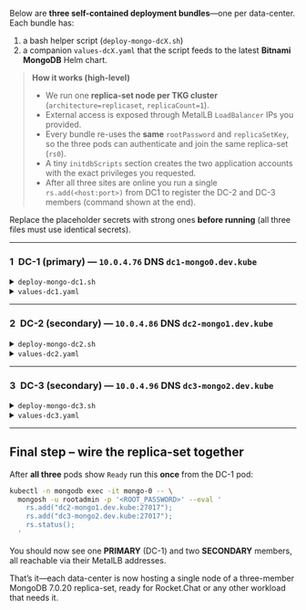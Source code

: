 Below are **three self-contained deployment bundles**—one per data-center.
Each bundle has:

1. a bash helper script (`deploy-mongo-dcX.sh`)
2. a companion `values-dcX.yaml` that the script feeds to the latest **Bitnami MongoDB** Helm chart.

> **How it works (high-level)**
>
> * We run one **replica-set node per TKG cluster** (`architecture=replicaset`, `replicaCount=1`).
> * External access is exposed through MetalLB `LoadBalancer` IPs you provided.
> * Every bundle re-uses the **same** `rootPassword` and `replicaSetKey`, so the three pods can authenticate and join the same replica-set (`rs0`).
> * A tiny `initdbScripts` section creates the two application accounts with the exact privileges you requested.
> * After all three sites are online you run a single `rs.add(<host:port>)` from DC1 to register the DC-2 and DC-3 members (command shown at the end).

Replace the placeholder secrets with strong ones **before running** (all three files must use identical secrets).

---

### 1 DC-1 (primary) — `10.0.4.76`   DNS `dc1-mongo0.dev.kube`

<details>
<summary><code>deploy-mongo-dc1.sh</code></summary>

```bash
#!/usr/bin/env bash
# ------------------------------------------------------------------
# Deploy MongoDB replica-set PRIMARY in DC-1 (TKG cluster)
# ------------------------------------------------------------------
set -euo pipefail

## ------------ EDIT ONCE, copy to the other scripts -------------- ##
NAMESPACE="mongodb"
RELEASE="mongo"
CHART_VERSION="16.7.5"          # latest at time of writing
ROOT_PASSWORD="CHANGEME_ROOT!"  # same in all three DCs
REPL_KEY="CHANGEME_REPL_KEY!"   # 32+ chars, same in all three DCs
RKTADMIN_PASS="CHANGEME_RKTADMIN!"
RKTSVC_PASS="CHANGEME_RKTSVC!"
## --------------------------------------------------------------- ##

kubectl create namespace "${NAMESPACE}" --dry-run=client -o yaml | kubectl apply -f -

helm repo add bitnami https://charts.bitnami.com/bitnami
helm repo update

helm upgrade --install "${RELEASE}" bitnami/mongodb \
  --version "${CHART_VERSION}" \
  --namespace "${NAMESPACE}" \
  -f values-dc1.yaml \
  --set auth.rootPassword="${ROOT_PASSWORD}" \
  --set auth.replicaSetKey="${REPL_KEY}" \
  --set-string auth.customPasswords\[0\]="${RKTADMIN_PASS}" \
  --set-string auth.customPasswords\[1\]="${RKTSVC_PASS}"
```

</details>

<details>
<summary><code>values-dc1.yaml</code></summary>

```yaml
image:
  tag: 7.0.20-debian-12-r0

architecture: replicaset
replicaCount: 1
replicaSetName: rs0

auth:
  enabled: true
  rootUser: rootadmin
  # rootPassword & replicaSetKey are injected from the script
  usernames: ["rktadmin", "rktservice"]
  # customPasswords injected from the script
  databases: ["rocketchat", "rocketchat"]

initdbScripts:
  create_rocketchat_users.js: |
    db = db.getSiblingDB("rocketchat");
    db.createUser({
      user: "rktadmin",
      pwd: process.env.MONGODB_CUSTOM_PASSWORD_0,
      roles: [{ role: "dbOwner", db: "rocketchat" }]
    });
    db.createUser({
      user: "rktservice",
      pwd: process.env.MONGODB_CUSTOM_PASSWORD_1,
      roles: [{ role: "readWrite", db: "rocketchat" }]
    });

externalAccess:
  enabled: true
  service:
    type: LoadBalancer
    port: 27017
    loadBalancerIPs: ["10.0.4.76"]
    annotations:
      metallb.universe.tf/address-pool: default
```

</details>

---

### 2 DC-2 (secondary) — `10.0.4.86`   DNS `dc2-mongo1.dev.kube`

<details>
<summary><code>deploy-mongo-dc2.sh</code></summary>

```bash
#!/usr/bin/env bash
# Deploy MongoDB SECONDARY in DC-2
set -euo pipefail

NAMESPACE="mongodb"
RELEASE="mongo"
CHART_VERSION="16.7.5"

# -----  SAME SECRETS AS DC-1  -----
ROOT_PASSWORD="CHANGEME_ROOT!"
REPL_KEY="CHANGEME_REPL_KEY!"
RKTADMIN_PASS="CHANGEME_RKTADMIN!"
RKTSVC_PASS="CHANGEME_RKTSVC!"
# ----------------------------------

kubectl create namespace "${NAMESPACE}" --dry-run=client -o yaml | kubectl apply -f -

helm repo add bitnami https://charts.bitnami.com/bitnami
helm repo update

helm upgrade --install "${RELEASE}" bitnami/mongodb \
  --version "${CHART_VERSION}" \
  --namespace "${NAMESPACE}" \
  -f values-dc2.yaml \
  --set auth.rootPassword="${ROOT_PASSWORD}" \
  --set auth.replicaSetKey="${REPL_KEY}" \
  --set-string auth.customPasswords\[0\]="${RKTADMIN_PASS}" \
  --set-string auth.customPasswords\[1\]="${RKTSVC_PASS}"
```

</details>

<details>
<summary><code>values-dc2.yaml</code></summary>

```yaml
image:
  tag: 7.0.20-debian-12-r0

architecture: replicaset
replicaCount: 1
replicaSetName: rs0      # MUST match DC-1

auth:
  enabled: true
  rootUser: rootadmin
  usernames: ["rktadmin", "rktservice"]
  databases: ["rocketchat", "rocketchat"]

initdbScripts:
  create_rocketchat_users.js: |
    /* Will exit harmlessly if users already exist. */
    try {
      db = db.getSiblingDB("rocketchat");
      db.getUser("rktadmin") || db.createUser({
        user: "rktadmin",
        pwd: process.env.MONGODB_CUSTOM_PASSWORD_0,
        roles: [{ role: "dbOwner", db: "rocketchat" }]
      });
      db.getUser("rktservice") || db.createUser({
        user: "rktservice",
        pwd: process.env.MONGODB_CUSTOM_PASSWORD_1,
        roles: [{ role: "readWrite", db: "rocketchat" }]
      });
    } catch (e) { print(e); }

externalAccess:
  enabled: true
  service:
    type: LoadBalancer
    port: 27017
    loadBalancerIPs: ["10.0.4.86"]
    annotations:
      metallb.universe.tf/address-pool: default
```

</details>

---

### 3 DC-3 (secondary) — `10.0.4.96`   DNS `dc3-mongo2.dev.kube`

<details>
<summary><code>deploy-mongo-dc3.sh</code></summary>

```bash
#!/usr/bin/env bash
# Deploy MongoDB SECONDARY in DC-3
set -euo pipefail

NAMESPACE="mongodb"
RELEASE="mongo"
CHART_VERSION="16.7.5"

ROOT_PASSWORD="CHANGEME_ROOT!"
REPL_KEY="CHANGEME_REPL_KEY!"
RKTADMIN_PASS="CHANGEME_RKTADMIN!"
RKTSVC_PASS="CHANGEME_RKTSVC!"

kubectl create namespace "${NAMESPACE}" --dry-run=client -o yaml | kubectl apply -f -

helm repo add bitnami https://charts.bitnami.com/bitnami
helm repo update

helm upgrade --install "${RELEASE}" bitnami/mongodb \
  --version "${CHART_VERSION}" \
  --namespace "${NAMESPACE}" \
  -f values-dc3.yaml \
  --set auth.rootPassword="${ROOT_PASSWORD}" \
  --set auth.replicaSetKey="${REPL_KEY}" \
  --set-string auth.customPasswords\[0\]="${RKTADMIN_PASS}" \
  --set-string auth.customPasswords\[1\]="${RKTSVC_PASS}"
```

</details>

<details>
<summary><code>values-dc3.yaml</code></summary>

```yaml
image:
  tag: 7.0.20-debian-12-r0

architecture: replicaset
replicaCount: 1
replicaSetName: rs0

auth:
  enabled: true
  rootUser: rootadmin
  usernames: ["rktadmin", "rktservice"]
  databases: ["rocketchat", "rocketchat"]

initdbScripts:
  create_rocketchat_users.js: |
    /* Idempotent user creation */
    db = db.getSiblingDB("rocketchat");
    if (!db.getUser("rktadmin")) {
      db.createUser({
        user: "rktadmin",
        pwd: process.env.MONGODB_CUSTOM_PASSWORD_0,
        roles: [{ role: "dbOwner", db: "rocketchat" }]
      });
    }
    if (!db.getUser("rktservice")) {
      db.createUser({
        user: "rktservice",
        pwd: process.env.MONGODB_CUSTOM_PASSWORD_1,
        roles: [{ role: "readWrite", db: "rocketchat" }]
      });
    }

externalAccess:
  enabled: true
  service:
    type: LoadBalancer
    port: 27017
    loadBalancerIPs: ["10.0.4.96"]
    annotations:
      metallb.universe.tf/address-pool: default
```

</details>

---

## Final step – wire the replica-set together

After **all three** pods show `Ready` run this **once** from the DC-1 pod:

```bash
kubectl -n mongodb exec -it mongo-0 -- \
  mongosh -u rootadmin -p '<ROOT_PASSWORD>' --eval '
    rs.add("dc2-mongo1.dev.kube:27017");
    rs.add("dc3-mongo2.dev.kube:27017");
    rs.status();
  '
```

You should now see one **PRIMARY** (DC-1) and two **SECONDARY** members, all reachable via their MetalLB addresses.

That’s it—each data-center is now hosting a single node of a three-member MongoDB 7.0.20 replica-set, ready for Rocket.Chat or any other workload that needs it.
